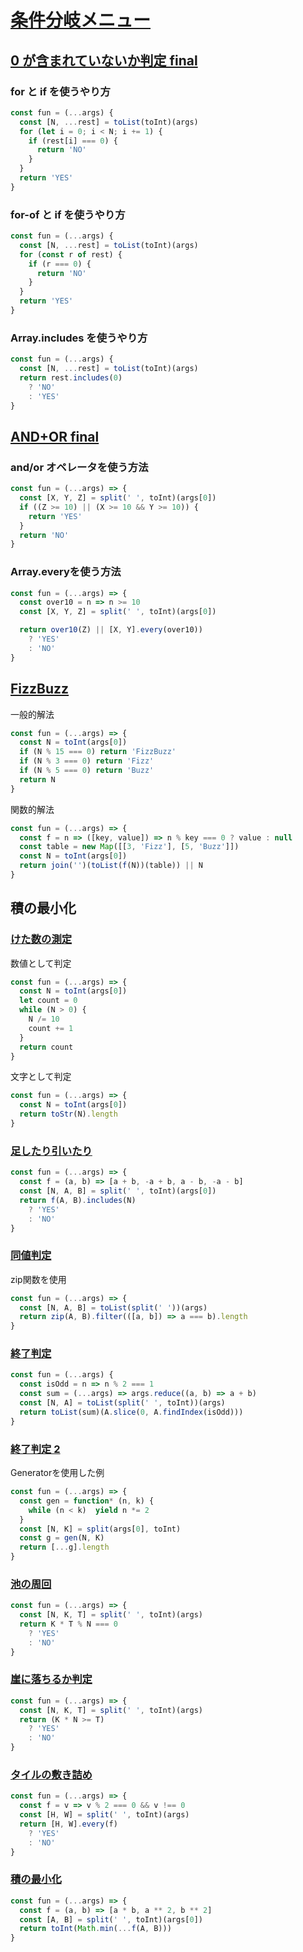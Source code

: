 # [条件分岐メニュー](https://paiza.jp/works/mondai/conditions_branch/problem_index?language_uid=javascript)

## [0 が含まれていないか判定 final](https://paiza.jp/works/mondai/conditions_branch/conditions_branch__simple_boss/edit?language_uid=javascript)

### for と if を使うやり方

```js
const fun = (...args) {
  const [N, ...rest] = toList(toInt)(args)
  for (let i = 0; i < N; i += 1) {
    if (rest[i] === 0) {
      return 'NO'
    }
  }
  return 'YES'
}
```

### for-of と if を使うやり方

```js
const fun = (...args) {
  const [N, ...rest] = toList(toInt)(args)
  for (const r of rest) {
    if (r === 0) {
      return 'NO'
    }
  }
  return 'YES'
}
```

### Array.includes を使うやり方
```js
const fun = (...args) {
  const [N, ...rest] = toList(toInt)(args)
  return rest.includes(0)
    ? 'NO'
    : 'YES'
}
```

## [AND+OR final](https://paiza.jp/works/mondai/conditions_branch/conditions_branch__bool_boss/edit?language_uid=javascript)

### and/or オペレータを使う方法
```js
const fun = (...args) => {
  const [X, Y, Z] = split(' ', toInt)(args[0])
  if ((Z >= 10) || (X >= 10 && Y >= 10)) { 
    return 'YES'
  }
  return 'NO'
}
```

### Array.everyを使う方法

```js
const fun = (...args) => {
  const over10 = n => n >= 10
  const [X, Y, Z] = split(' ', toInt)(args[0])

  return over10(Z) || [X, Y].every(over10))
    ? 'YES'
    : 'NO'
}
```

## [FizzBuzz](https://paiza.jp/works/mondai/conditions_branch/conditions_branch__mod_boss/edit?language_uid=javascript&t=082b6f654111a6f8cab278b2fb9fd459)

一般的解法
```js
const fun = (...args) => {
  const N = toInt(args[0])
  if (N % 15 === 0) return 'FizzBuzz'
  if (N % 3 === 0) return 'Fizz'
  if (N % 5 === 0) return 'Buzz'
  return N
}

```

関数的解法
```js
const fun = (...args) => {
  const f = n => ([key, value]) => n % key === 0 ? value : null
  const table = new Map([[3, 'Fizz'], [5, 'Buzz']])
  const N = toInt(args[0])
  return join('')(toList(f(N))(table)) || N
}
```

## 積の最小化

### [けた数の測定](https://paiza.jp/works/mondai/conditions_branch/conditions_branch__complex_step1/edit?language_uid=javascript)

数値として判定
```js
const fun = (...args) => {
  const N = toInt(args[0])
  let count = 0
  while (N > 0) {
    N /= 10
    count += 1
  }
  return count
}
```

文字として判定
```js
const fun = (...args) => {
  const N = toInt(args[0])
  return toStr(N).length
}
```

### [足したり引いたり](https://paiza.jp/works/mondai/conditions_branch/conditions_branch__complex_step2/edit?language_uid=javascript)

```js
const fun = (...args) => {
  const f = (a, b) => [a + b, -a + b, a - b, -a - b]
  const [N, A, B] = split(' ', toInt)(args[0])
  return f(A, B).includes(N)
    ? 'YES'
    : 'NO'
}
```

### [同値判定](https://paiza.jp/works/mondai/conditions_branch/conditions_branch__complex_step3?language_uid=javascript)
 
zip関数を使用
```js
const fun = (...args) => {
  const [N, A, B] = toList(split(' '))(args)
  return zip(A, B).filter(([a, b]) => a === b).length
}
```
### [終了判定](https://paiza.jp/works/mondai/conditions_branch/conditions_branch__complex_step4?language_uid=javascript)

```js
const fun = (...args) {
  const isOdd = n => n % 2 === 1
  const sum = (...args) => args.reduce((a, b) => a + b)
  const [N, A] = toList(split(' ', toInt))(args)
  return toList(sum)(A.slice(0, A.findIndex(isOdd)))
}
```

### [終了判定 2](https://paiza.jp/works/mondai/conditions_branch/conditions_branch__complex_step5?language_uid=javascript)

Generatorを使用した例
```js
const fun = (...args) => {
  const gen = function* (n, k) {
    while (n < k)  yield n *= 2 
  }
  const [N, K] = split(args[0], toInt)
  const g = gen(N, K)
  return [...g].length
}
```

### [池の周回](https://paiza.jp/works/mondai/conditions_branch/conditions_branch__complex_step6?language_uid=javascript)

```js
const fun = (...args) => {
  const [N, K, T] = split(' ', toInt)(args)
  return K * T % N === 0
    ? 'YES'
    : 'NO'
}
```

### [崖に落ちるか判定](https://paiza.jp/works/mondai/conditions_branch/conditions_branch__complex_step7/edit?language_uid=javascript)

```js
const fun = (...args) => {
  const [N, K, T] = split(' ', toInt)(args)
  return (K * N >= T)
    ? 'YES'
    : 'NO'
}
```

### [タイルの敷き詰め](https://paiza.jp/works/mondai/conditions_branch/conditions_branch__complex_step8?language_uid=javascript)

```js
const fun = (...args) => {
  const f = v => v % 2 === 0 && v !== 0
  const [H, W] = split(' ', toInt)(args)
  return [H, W].every(f)
    ? 'YES'
    : 'NO'
}
```

### [積の最小化 ](https://paiza.jp/works/mondai/conditions_branch/conditions_branch__complex_boss/edit?language_uid=javascript)

```js
const fun = (...args) => {
  const f = (a, b) => [a * b, a ** 2, b ** 2]
  const [A, B] = split(' ', toInt)(args[0])
  return toInt(Math.min(...f(A, B)))
}
```
